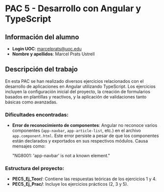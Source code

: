 # PAC 5 - Desarrollo con Angular y TypeScript

## Información del alumno
- **Login UOC**: marcelprats@uoc.edu
- **Nombre y apellidos**: Marcel Prats Ustrell

## Descripción del trabajo
En esta PAC se han realizado diversos ejercicios relacionados con el desarrollo de aplicaciones en Angular utilizando TypeScript. Los ejercicios incluyen la configuración inicial del proyecto, la creación de formularios basados en plantillas y reactivos, y la aplicación de validaciones tanto básicas como avanzadas.

### Dificultades encontradas:
- **Error de reconocimiento de componentes**: Angular no reconoce varios componentes (`app-navbar`, `app-article-list`, etc.) en el archivo `app.component.html`. Este error persiste a pesar de que los componentes están declarados y exportados en sus respectivos módulos. Causa mensajes como:
  
  "NG8001: 'app-navbar' is not a known element."

### Estructura del proyecto:
- **PEC5_Ej_Teor/**: Contiene las respuestas teóricas de los ejercicios 1 y 4.
- **PEC5_Ej_Prac/**: Incluye los ejercicios prácticos (2, 3 y 5).
```
